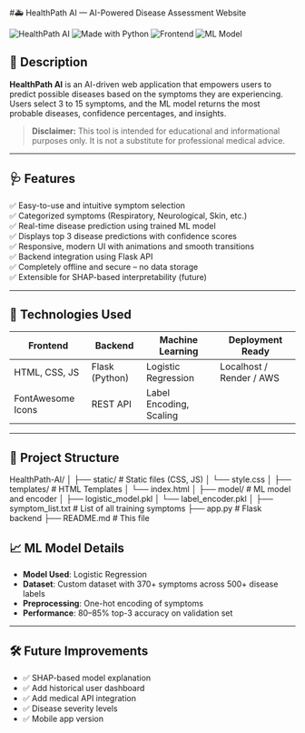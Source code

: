#🚑 HealthPath AI — AI-Powered Disease Assessment Website

![HealthPath AI](https://img.shields.io/badge/HealthPath-AI-green?style=for-the-badge&logo=medical-services)
![Made with Python](https://img.shields.io/badge/Made%20with-Python-blue?style=for-the-badge&logo=python)
![Frontend](https://img.shields.io/badge/Frontend-HTML%2FCSS%2FJS-yellow?style=for-the-badge&logo=javascript)
![ML Model](https://img.shields.io/badge/Model-Logistic%20Regression-purple?style=for-the-badge&logo=scikit-learn)


## 📌 Description

**HealthPath AI** is an AI-driven web application that empowers users to predict possible diseases based on the symptoms they are experiencing. Users select 3 to 15 symptoms, and the ML model returns the most probable diseases, confidence percentages, and insights.

> **Disclaimer:** This tool is intended for educational and informational purposes only. It is not a substitute for professional medical advice.

---

## 🩺 Features

✅ Easy-to-use and intuitive symptom selection  
✅ Categorized symptoms (Respiratory, Neurological, Skin, etc.)  
✅ Real-time disease prediction using trained ML model  
✅ Displays top 3 disease predictions with confidence scores  
✅ Responsive, modern UI with animations and smooth transitions  
✅ Backend integration using Flask API  
✅ Completely offline and secure – no data storage  
✅ Extensible for SHAP-based interpretability (future)

---




## 🚀 Technologies Used

| Frontend         | Backend        | Machine Learning         | Deployment Ready |
|------------------|----------------|---------------------------|------------------|
| HTML, CSS, JS    | Flask (Python) | Logistic Regression       | Localhost / Render / AWS |
| FontAwesome Icons| REST API       | Label Encoding, Scaling   |                  |

---

## 📁 Project Structure

HealthPath-AI/
│
├── static/ # Static files (CSS, JS)
│ └── style.css
│
├── templates/ # HTML Templates
│ └── index.html
│
├── model/ # ML model and encoder
│ ├── logistic_model.pkl
│ └── label_encoder.pkl
│
├── symptom_list.txt # List of all training symptoms
├── app.py # Flask backend
├── README.md # This file

## 📈 ML Model Details

- **Model Used**: Logistic Regression  
- **Dataset**: Custom dataset with 370+ symptoms across 500+ disease labels  
- **Preprocessing**: One-hot encoding of symptoms  
- **Performance**: 80–85% top-3 accuracy on validation set  

---

## 🛠️ Future Improvements

- ✅ SHAP-based model explanation  
- ✅ Add historical user dashboard  
- ✅ Add medical API integration  
- ✅ Disease severity levels  
- ✅ Mobile app version  
